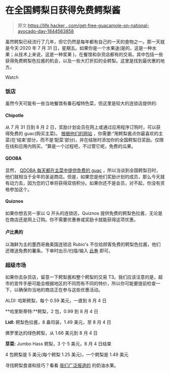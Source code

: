 # 在全国鳄梨日获得免费鳄梨酱

> 原文:[https://life hacker . com/get-free-guacamole-on-national-avocado-day-1844563858](https://lifehacker.com/get-free-guacamole-on-national-avocado-day-1844563858)

虽然鳄梨已经流行了几年，但它仍然是每年都有自己的一天的食物之一。那一天就是今天:2020 年 7 月 31 日，星期五。如果你是一个水果迷(是的，这是一种水果；从技术上来说，这是一种浆果 )，在餐馆和杂货店都有的交易。其中包括一些获得免费鳄梨色拉酱的机会，以及一些大打折扣的全鳄梨。这里是找到最优惠的地方。

Watch

### 饭店

虽然今天可能有一些当地餐馆有番石榴特色菜，但这里是较大的连锁店提供的:

#### **Chipotle**

从 7 月 31 日到 8 月 2 日，奖励计划会员在网上或通过应用程序订购时，可以获得免费的 guac(购买主菜)。 [根据他们的网站](https://www.chipotle.com/avocadoday) ，你需要:“用鳄梨酱点你最喜欢的主菜(在‘结束’部分，而不是‘配菜’部分)，并在结账时添加你的全国鳄梨日奖励。仅限在线和应用内购买。“算是一个过程吧，不过管它呢，免费的瓜果。

#### **QDOBA**

显然， [QDOBA 每天都在主菜中提供免费的 guac](https://www.qdoba.com/rewards) ，所以当谈到全国鳄梨日时，他们就相当于全年的圣诞商店。但是，如果您是他们奖励计划的成员，那么今天就有动力去，因为您的订单将获得双倍积分。如果你还不是会员，对不起，你没有资格参加这个。

#### Quiznos

如果你想去另一家以 Q 开头的连锁店，Quiznos 提供免费的鳄梨色拉酱，无论是在商店还是网上订购。你不需要优惠券或奖励卡就能获得这项优惠。

#### 卢比奥的

以海鲜为主的墨西哥裔美国连锁店 Rubio's 不仅给顾客免费的鳄梨色拉酱，他们还赠送免费的薯条。下单时出示/扫描/输入 [此券](https://www.rubios.com/coupons/national-avocado-day) 即可。

### 超级市场

如果你去杂货店，留意一下鳄梨酱和整个鳄梨的交易 T3。我们应该注意的是，超市的宣传手册可能会根据地区的不同而有不同的特价，所以你可能要提前检查一下，以确保你当地的商店正在参与这些优惠活动。

ALDI: 哈斯鳄梨，每个 0.59 美元，一直到 8 月 4 日

**哈里斯蒂特:**鳄梨，2 包，0.99 到 8 月 4 日

**Lidl:** 鳄梨色拉酱，8 盎司装，1.49 美元，至 8 月 4 日

佛罗里达的绿色鳄梨，从 1.66 美元到 8 月 4 日

**芽菜:** Jumbo Hass 鳄梨，3 个 5 美元，8 月 4 日结束

4 包鳄梨是 5 美元(每个鳄梨 1.25 美元)，一个鳄梨是 1.49 美元

寻找鳄梨食谱和技巧？看看 [我们广泛报道的](https://lifehacker.com/tag/avocado) 的奶油水果。
